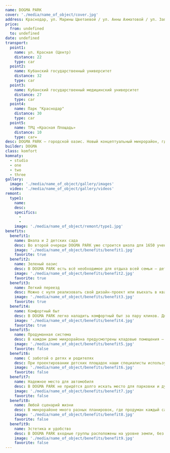 ```yaml
---
name: DOGMA PARK
cover: './media/name_of_object/cover.jpg'
address: Краснодар, ул. Марины Цветаевой / ул. Анны Ахматовой / ул. Западный Обход
price:
  from: undefined
  to: undefined
date: undefined
transport:
  point1:
    name: ул. Красная (Центр)
    distance: 22
    type: car
  point2:
    name: Кубанский государственный университет
    distance: 32
    type: car
  point3:
    name: Кубанский государственный медицинский университет
    distance: 27
    type: car
  point4:
    name: Парк "Краснодар"
    distance: 30
    type: car
  point5:
    name: ТРЦ «Красная Площадь»
    distance: 10
    type: car=
desc: DOGMA PARK — городской оазис. Новый концептуальный микрорайон, где хочется дышать полной грудью. Естественная природная среда рядом с домом, откуда не нужно выезжать в центр для прогулок — всё необходимое есть в шаговой доступности.
builder: DOGMA
class: komfort
komnaty:
  - studio
  - one
  - two
  - three
gallery:
  image: './media/name_of_object/gallery/images'
  video: './media/name_of_object/gallery/videos'
remont:
  type1:
    name:
    desc:
    specifics:
      -
      -
    image: './media/name_of_object/remont/type1.jpg'
benefits:
  benefit1:
    name: Школа и 2 детских сада
    desc: Во второй очереди DOGMA PARK уже строится школа для 1650 учеников и 2 детских сада для 325 и 260 детей.
    image: './media/name_of_object/benefits/benefit1.jpg'
    favorite: true
  benefit2:
    name: Зеленый оазис
    desc: В DOGMA PARK есть всё необходимое для отдыха всей семьи — детские площадки, скамейки с теневыми навесами, гамаки, лежаки, световые качели. Во дворах множество мест для занятий спортом — зоны воркаута и спортивные площадки, круговая велодорожка протяжённостью больше километра, открытые площадки для йоги. В парковой зоне микрорайона будет более 2 800 насаждений, в том числе дубы, тисы, платаны, ели, пихты, сосны, можжевельник, барбарис, кизильник, появятся дорожки для прогулок, места для отдыха и фуд-корты
    image: './media/name_of_object/benefits/benefit2.jpg'
    favorite: true
  benefit3:
    name: Легкий переезд
    desc: Можно с нуля реализовать свой дизайн-проект или въехать в квартиру с уже готовым ремонтом от застройщика или нашего партнёра компании BLOC. Варианты самые разные — от базовой отделки до дизайнерского ремонта с мебелью и техникой.
    image: './media/name_of_object/benefits/benefit3.jpg'
    favorite: true
  benefit4:
    name: Комфортный быт
    desc: В DOGMA PARK легко наладить комфортный быт за пару кликов. Для жителей доступно приложение DOGMA Service — можно смотреть записи с видеокамер, открывать дверь в подъезд прямо со смартфона, получать новости о микрорайоне и важные объявления. Также приложение может собирать и передавать данные счётчиков в управляющую компанию с возможностью оплаты квитанций.
    image: './media/name_of_object/benefits/benefit4.jpg'
    favorite: true
  benefit5:
    name: Продуманная система
    desc: В каждом доме микрорайона предусмотрены кладовые помещения — тут можно хранить одежду, велосипед, лыжи, санки, зимние шины и другие вещи. Так удобно убрать в кладовку всё лишнее, а квартиру оставить для жизни, отдыха, игр с детьми и встреч с друзьями. В кладовую можно попасть прямо со своего этажа на лифте. Площадь кладовок — от 2 до 9 м².
    image: './media/name_of_object/benefits/benefit5.jpg'
    favorite: false
  benefit6:
    name: С заботой о детях и родителях
    desc: При проектировании детских площадок наши специалисты используют лучший мировой опыт и знания возрастной нейрофизиологии, чтобы создать игровую среду, где дети могут увлечённо играть, узнавать новое, развивать своё воображение. В пешей доступности расположены пять детских садов — можно дойти из любого дома буквально за несколько минут. Также на территории DOGMA PARK будет три школы, одна из которых уже работает.
    image: './media/name_of_object/benefits/benefit6.jpg'
    favorite: false
  benefit7:
    name: Надежное место для автомобиля
    desc: В DOGMA PARK не придётся долго искать место для парковки и думать о безопасности автомобиля — на территории микрорайона предусмотрены многоуровневые и подземные паркинги с круглосуточной системой видеонаблюдения. В подземный паркинг можно спуститься со своего этажа прямо на лифте — это удобно, особенно когда на улице плохая погода. Также в паркингах предусмотрены зарядные станции для электромобилей.
    image: './media/name_of_object/benefits/benefit7.jpg'
    favorite: false
  benefit8:
    name: Любой сценарий жизни
    desc: В микрорайоне много разных планировок, где продуман каждый сантиметр. При проектировании мы просчитываем популярные сценарии жизни человека — например, как сделать планировку, чтобы можно было организовать место для работы из дома, как лучше разместить гардеробную рядом с мастер-спальней, как сделать детскую, чтобы она была просторной, подходила для игр и отдыха. На верхних этажах расположены видовые квартиры — отсюда открываются захватывающие виды на весь город, зелёные дворы и парк. Доступны разнообразные варианты квартир —студии, однокомнатные, двухкомнатные и трёхкомнатные. Площадь - от 19 до 85 м².
    image: './media/name_of_object/benefits/benefit8.jpg'
    favorite: false
  benefit9:
    name: Эстетика и удобство
    desc: В DOGMA PARK входные группы расположены на уровне земли, без порогов и перепад высот — удобно для родителей с колясками и маломобильных жителей. Дизайнерские холлы оформлены в минималистичном стиле. В отделке используются натуральные материалы, включая дерево и камень — за счёт этого в холлах уютно и приятно. В каждом подъезде будут тихие скоростные лифты.
    image: './media/name_of_object/benefits/benefit9.jpg'
    favorite: false
---
```


